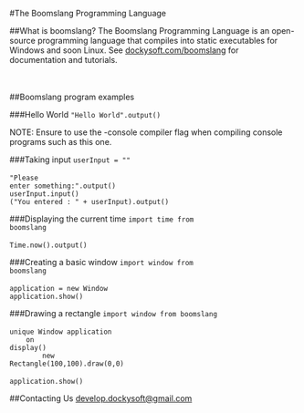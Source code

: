 #The Boomslang Programming Language
<br>

##What is boomslang?
The Boomslang Programming Language is an open-source programming language that compiles into static executables for Windows and soon Linux. See <a href="http://dockysoft.com/boomslang">dockysoft.com/boomslang</a> for documentation and tutorials.
<br><br><br>

##Boomslang program examples

###Hello World
<code>"Hello World".output()</code>

NOTE: Ensure to use the -console compiler flag when compiling console programs such as this one.

###Taking input
<code>userInput = ""</code><br>
<br>
<code>"Please enter something:".output()</code><br>
<code>userInput.input()</code><br>
<code>("You entered : " + userInput).output()</code><br>

###Displaying the current time
<code>import time from boomslang</code><br>
<br>
<code>Time.now().output()</code><br>

###Creating a basic window
<code>import window from boomslang</code><br>
<br>
<code>application = new Window</code><br>
<code>application.show()</code><br>

###Drawing a rectangle
<code>import window from boomslang</code><br>
<br>
<code>unique Window application</code><br>
<code>&nbsp;&nbsp;&nbsp;&nbsp;on display()</code><br>
<code>&nbsp;&nbsp;&nbsp;&nbsp;&nbsp;&nbsp;&nbsp;&nbsp;new Rectangle(100,100).draw(0,0)</code><br>
<br>
<code>application.show()</code><br>

##Contacting Us
develop.dockysoft@gmail.com
